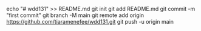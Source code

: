 echo "# wdd131" >> README.md
git init
git add README.md
git commit -m "first commit"
git branch -M main
git remote add origin https://github.com/tiaramenefee/wdd131.git
git push -u origin main
